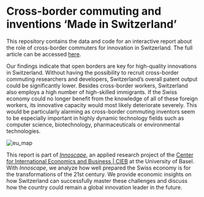 # Cross-border commuting and inventions ‘Made in Switzerland’
This repository contains the data and code for an interactive report about the role of cross-border commuters for innovation in Switzerland. The full article can be accessed <a href = https://cieb.shinyapps.io/crossborder_commuters/ target = "_blank">here</a>.

Our findings indicate that open borders are key for high-quality innovations in Switzerland. Without having the possibility to recruit cross-border commuting researchers and developers, Switzerland’s overall patent output could be significantly lower. Besides cross-border workers, Switzerland also employs a high number of high-skilled immigrants. If the Swiss economy could no longer benefit from the knowledge of all of these foreign workers, its innovative capacity would most likely deteriorate severely. This would be particularly alarming as cross-border commuting inventors seem to be especially important in highly dynamic technology fields such as computer science, biotechnology, pharmaceuticals or environmental technologies.

![eu_map]()

This report is part of <a href = http://innoscape.ch/ target = "_blank">*Innoscape*</a>, an applied research project of the <a href = https://cieb.unibas.ch target = "_blank">Center for International Economics and Business | CIEB</a> at the University of Basel. With *Innoscape*, we analyze how well prepared the Swiss economy is for the transformations of the 21st century. We provide economic insights on how Switzerland can successfully master these challenges and discuss how the country could remain a global innovation leader in the future.

